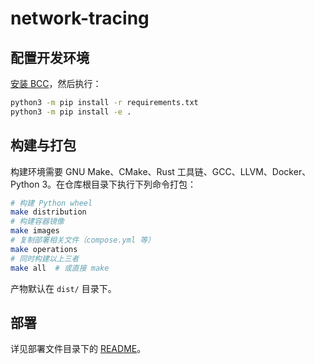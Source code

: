 # network-tracing

## 配置开发环境

[安装 BCC](https://github.com/iovisor/bcc/blob/master/INSTALL.md)，然后执行：

```bash
python3 -m pip install -r requirements.txt
python3 -m pip install -e .
```

## 构建与打包

构建环境需要 GNU Make、CMake、Rust 工具链、GCC、LLVM、Docker、Python 3。在仓库根目录下执行下列命令打包：

```bash
# 构建 Python wheel
make distribution
# 构建容器镜像
make images
# 复制部署相关文件（compose.yml 等）
make operations
# 同时构建以上三者
make all  # 或直接 make
```

产物默认在 `dist/` 目录下。

## 部署

详见部署文件目录下的 [README](ops/deployment/README.md)。
